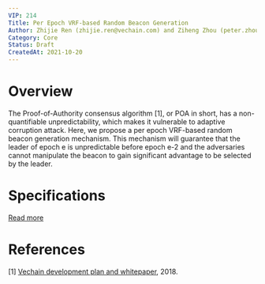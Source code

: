 ```yaml
---
VIP: 214
Title: Per Epoch VRF-based Random Beacon Generation
Author: Zhijie Ren (zhijie.ren@vechain.com) and Ziheng Zhou (peter.zhou@vechain.com)
Category: Core
Status: Draft
CreatedAt: 2021-10-20
---
```


# Overview
The Proof-of-Authority consensus algorithm [1], or POA in short, has a non-quantifiable unpredictability, which makes it vulnerable to adaptive corruption attack. Here, we propose a per epoch VRF-based random beacon generation mechanism. This mechanism will guarantee that the leader of epoch e is unpredictable before epoch e-2 and the adversaries cannot manipulate the beacon to gain significant advantage to be selected by the leader.

# Specifications

[Read more](../assets/vip214.pdf)

# References
[1] [Vechain development plan and whitepaper](https://cdn.vechain.com/vechainthor_development_plan_and_whitepaper_en_v1.0.pdf), 2018.
